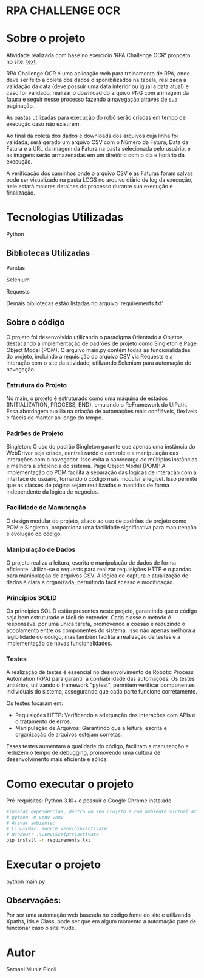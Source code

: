 # RPA CHALLENGE OCR

# Sobre o projeto

Atividade realizada com base no exercício 'RPA Challenge OCR' proposto no site: [text](https://rpachallengeocr.azurewebsites.net/).

RPA Challenge OCR é uma aplicação web para treinamento de RPA, onde deve ser feito a coleta dos dados disponibilizados na tabela, realizada a validação da data (deve possuir uma data inferior ou igual a data atual) e caso for validado, realizar o download do arquivo PNG com a imagem da fatura e seguir nesse processo fazendo a navegação através de sua paginação.

As pastas utilizadas para execução do robô serão criadas em tempo de execução caso não existirem.

Ao final da coleta dos dados e downloads dos arquivos cuja linha foi validada, será gerado um arquivo CSV com o Número da Fatura, Data da Fatura e a URL da imagem da Fatura na pasta selecionada pelo usuário, e as imagens serão armazenadas em um diretório com o dia e horário da execução.

A verificação dos caminhos onde o arquivo CSV e as Faturas foram salvas pode ser visualizado na pasta LOGS no arquivo diário de log da execução, nele estará maiores detalhes do processo durante sua execução e finalização.


# Tecnologias Utilizadas

Python

## Bibliotecas Utilizadas

Pandas

Selenium

Requests

Demais bibliotecas estão listadas no arquivo 'requirements.txt'

## Sobre o código

O projeto foi desenvolvido utilizando o paradigma Orientado a Objetos, destacando a implementação de padrões de projeto como Singleton e Page Object Model (POM). O arquivo main.py contém todas as funcionalidades do projeto, incluindo a requisição do arquivo CSV via Requests e a interação com o site da atividade, utilizando Selenium para automação de navegação.

### Estrutura do Projeto
No main, o projeto é estruturado como uma máquina de estados (INITIALIZATION, PROCESS, END), emulando o ReFramework do UiPath. Essa abordagem auxilia na criação de automações mais confiáveis, flexíveis e fáceis de manter ao longo do tempo.

### Padrões de Projeto
Singleton: O uso do padrão Singleton garante que apenas uma instância do WebDriver seja criada, centralizando o controle e a manipulação das interações com o navegador. Isso evita a sobrecarga de múltiplas instâncias e melhora a eficiência do sistema.
Page Object Model (POM): A implementação do POM facilita a separação das lógicas de interação com a interface do usuário, tornando o código mais modular e legível. Isso permite que as classes de página sejam reutilizadas e mantidas de forma independente da lógica de negócios.


### Facilidade de Manutenção
O design modular do projeto, aliado ao uso de padrões de projeto como POM e Singleton, proporciona uma facilidade significativa para manutenção e evolução do código.

### Manipulação de Dados
O projeto realiza a leitura, escrita e manipulação de dados de forma eficiente. Utiliza-se o requests para realizar requisições HTTP e o pandas para manipulação de arquivos CSV. A lógica de captura e atualização de dados é clara e organizada, permitindo fácil acesso e modificação.


### Princípios SOLID
Os princípios SOLID estão presentes neste projeto, garantindo que o código seja bem estruturado e fácil de entender. Cada classe e método é responsável por uma única tarefa, promovendo a coesão e reduzindo o acoplamento entre os componentes do sistema. Isso não apenas melhora a legibilidade do código, mas também facilita a realização de testes e a implementação de novas funcionalidades.


### Testes
A realização de testes é essencial no desenvolvimento de Robotic Process Automation (RPA) para garantir a confiabilidade das automações. Os testes unitários, utilizando o framework "pytest", permitem verificar componentes individuais do sistema, assegurando que cada parte funcione corretamente.

Os testes focaram em:

* Requisições HTTP: Verificando a adequação das interações com APIs e o tratamento de erros.
* Manipulação de Arquivos: Garantindo que a leitura, escrita e organização de arquivos estejam corretas.

Esses testes aumentam a qualidade do código, facilitam a manutenção e reduzem o tempo de debugging, promovendo uma cultura de desenvolvimento mais eficiente e sólida.

# Como executar o projeto
Pré-requisitos: Python 3.10+ e possuir o Google Chrome instalado

```bash
#insalar dependências, dentro do seu projeto e com ambiente virtual ativo:
# python -m venv venv
# Ativar ambiente:
# Linux/Mac: source venv/bin/activate
# Windows: .\venv\Scripts\activate
pip install -r requirements.txt
```

# Executar o projeto
python main.py

## Observações:

Por ser uma automação web baseada no código fonte do site e utilizando Xpaths, Ids e Class, pode ser que em 
algum momento a automação pare de funcionar caso o site mude.

# Autor
Samael Muniz Picoli
